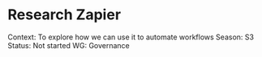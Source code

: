 # Research Zapier

Context: To explore how we can use it to automate workflows
Season: S3
Status: Not started
WG: Governance